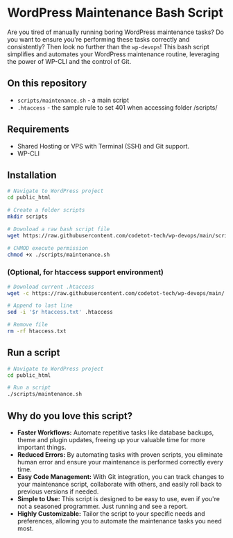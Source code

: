 # WordPress Maintenance Bash Script

Are you tired of manually running boring WordPress maintenance tasks? Do you want to ensure you're performing these tasks correctly and consistently? Then look no further than the `wp-devops`!
This bash script simplifies and automates your WordPress maintenance routine, leveraging the power of WP-CLI and the control of Git.

## On this repository

- `scripts/maintenance.sh` - a main script
- `.htaccess` - the sample rule to set 401 when accessing folder /scripts/

## Requirements

- Shared Hosting or VPS with Terminal (SSH) and Git support.
- WP-CLI

## Installation

```bash
# Navigate to WordPress project
cd public_html

# Create a folder scripts
mkdir scripts

# Download a raw bash script file
wget https://raw.githubusercontent.com/codetot-tech/wp-devops/main/scripts/maintenance.sh

# CHMOD execute permission
chmod +x ./scripts/maintenance.sh
```

### (Optional, for htaccess support environment)

```bash
# Download current .htaccess
wget -c https://raw.githubusercontent.com/codetot-tech/wp-devops/main/.htaccess -O htaccess.txt

# Append to last line
sed -i '$r htaccess.txt' .htaccess

# Remove file
rm -rf htaccess.txt
```

## Run a script

```bash
# Navigate to WordPress project
cd public_html

# Run a script
./scripts/maintenance.sh
```

## Why do you love this script?

- **Faster Workflows:** Automate repetitive tasks like database backups, theme and plugin updates, freeing up your valuable time for more important things.
- **Reduced Errors:** By automating tasks with proven scripts, you eliminate human error and ensure your maintenance is performed correctly every time.
- **Easy Code Management:** With Git integration, you can track changes to your maintenance script, collaborate with others, and easily roll back to previous versions if needed.
- **Simple to Use:** This script is designed to be easy to use, even if you're not a seasoned programmer. Just running and see a report.
- **Highly Customizable:** Tailor the script to your specific needs and preferences, allowing you to automate the maintenance tasks you need most.
